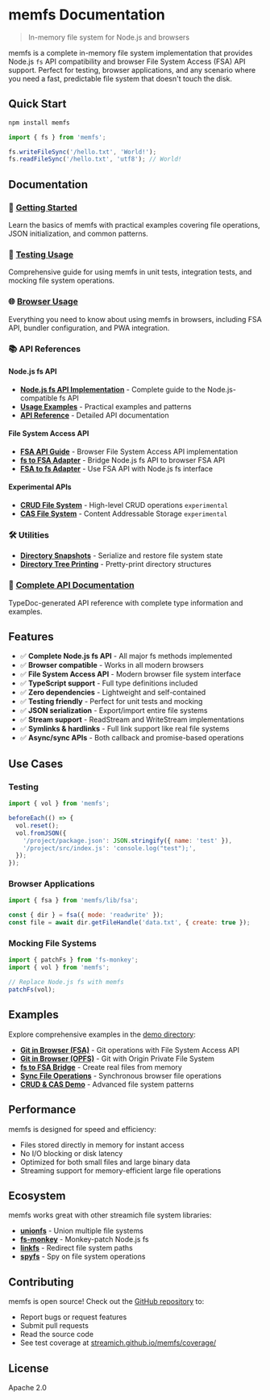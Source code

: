 # memfs Documentation

> In-memory file system for Node.js and browsers

memfs is a complete in-memory file system implementation that provides Node.js `fs` API compatibility and browser File System Access (FSA) API support. Perfect for testing, browser applications, and any scenario where you need a fast, predictable file system that doesn't touch the disk.

## Quick Start

```bash
npm install memfs
```

```js
import { fs } from 'memfs';

fs.writeFileSync('/hello.txt', 'World!');
fs.readFileSync('/hello.txt', 'utf8'); // World!
```

## Documentation

### 🚀 [Getting Started](./getting-started.md)

Learn the basics of memfs with practical examples covering file operations, JSON initialization, and common patterns.

### 🧪 [Testing Usage](./testing-usage.md)

Comprehensive guide for using memfs in unit tests, integration tests, and mocking file system operations.

### 🌐 [Browser Usage](./browser-usage.md)

Everything you need to know about using memfs in browsers, including FSA API, bundler configuration, and PWA integration.

### 📚 API References

#### Node.js fs API

- **[Node.js fs API Implementation](./node/index.md)** - Complete guide to the Node.js-compatible fs API
- **[Usage Examples](./node/usage.md)** - Practical examples and patterns
- **[API Reference](./node/reference.md)** - Detailed API documentation

#### File System Access API

- **[FSA API Guide](./fsa/fsa.md)** - Browser File System Access API implementation
- **[fs to FSA Adapter](./fsa/fs-to-fsa.md)** - Bridge Node.js fs API to browser FSA API
- **[FSA to fs Adapter](./fsa/fsa-to-fs.md)** - Use FSA API with Node.js fs interface

#### Experimental APIs

- **[CRUD File System](./crudfs/index.md)** - High-level CRUD operations `experimental`
- **[CAS File System](./casfs/index.md)** - Content Addressable Storage `experimental`

### 🛠️ Utilities

- **[Directory Snapshots](./snapshot/index.md)** - Serialize and restore file system state
- **[Directory Tree Printing](./print/index.md)** - Pretty-print directory structures

### 🔗 [Complete API Documentation](https://streamich.github.io/memfs/)

TypeDoc-generated API reference with complete type information and examples.

## Features

- ✅ **Complete Node.js fs API** - All major fs methods implemented
- ✅ **Browser compatible** - Works in all modern browsers
- ✅ **File System Access API** - Modern browser file system interface
- ✅ **TypeScript support** - Full type definitions included
- ✅ **Zero dependencies** - Lightweight and self-contained
- ✅ **Testing friendly** - Perfect for unit tests and mocking
- ✅ **JSON serialization** - Export/import entire file systems
- ✅ **Stream support** - ReadStream and WriteStream implementations
- ✅ **Symlinks & hardlinks** - Full link support like real file systems
- ✅ **Async/sync APIs** - Both callback and promise-based operations

## Use Cases

### Testing

```js
import { vol } from 'memfs';

beforeEach(() => {
  vol.reset();
  vol.fromJSON({
    '/project/package.json': JSON.stringify({ name: 'test' }),
    '/project/src/index.js': 'console.log("test");',
  });
});
```

### Browser Applications

```js
import { fsa } from 'memfs/lib/fsa';

const { dir } = fsa({ mode: 'readwrite' });
const file = await dir.getFileHandle('data.txt', { create: true });
```

### Mocking File Systems

```js
import { patchFs } from 'fs-monkey';
import { vol } from 'memfs';

// Replace Node.js fs with memfs
patchFs(vol);
```

## Examples

Explore comprehensive examples in the [demo directory](../demo/):

- **[Git in Browser (FSA)](../demo/git-fsa/README.md)** - Git operations with File System Access API
- **[Git in Browser (OPFS)](../demo/git-opfs/README.md)** - Git with Origin Private File System
- **[fs to FSA Bridge](../demo/fsa-to-node-zipfile/README.md)** - Create real files from memory
- **[Sync File Operations](../demo/fsa-to-node-sync-tests/README.md)** - Synchronous browser file operations
- **[CRUD & CAS Demo](../demo/crud-and-cas/README.md)** - Advanced file system patterns

## Performance

memfs is designed for speed and efficiency:

- Files stored directly in memory for instant access
- No I/O blocking or disk latency
- Optimized for both small files and large binary data
- Streaming support for memory-efficient large file operations

## Ecosystem

memfs works great with other streamich file system libraries:

- **[unionfs](https://github.com/streamich/unionfs)** - Union multiple file systems
- **[fs-monkey](https://github.com/streamich/fs-monkey)** - Monkey-patch Node.js fs
- **[linkfs](https://github.com/streamich/linkfs)** - Redirect file system paths
- **[spyfs](https://github.com/streamich/spyfs)** - Spy on file system operations

## Contributing

memfs is open source! Check out the [GitHub repository](https://github.com/streamich/memfs) to:

- Report bugs or request features
- Submit pull requests
- Read the source code
- See test coverage at [streamich.github.io/memfs/coverage/](https://streamich.github.io/memfs/coverage/)

## License

Apache 2.0

